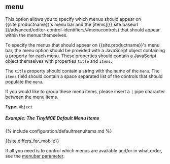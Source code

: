 ## menu

This option allows you to specify which menus should appear on {{site.productname}}'s menu bar and the [items]({{ site.baseurl }}/advanced/editor-control-identifiers/#menucontrols) that should appear within the menus themselves.

To specify the menus that should appear on {{site.productname}}'s menu bar, the menu option should be provided with a JavaScript object containing a property for each menu. These properties should contain a JavaScript object themselves with properties `title` and `items`.

The `title` property should contain a string with the name of the `menu`. The `items` field should contain a space separated list of the controls that should populate the `menu`.

If you would like to group these menu items, please insert a `|` pipe character between the menu items.

**Type:** `Object`

##### Example: The TinyMCE Default Menu Items

{% include configuration/defaultmenuitems.md %}

{{site.differs_for_mobile}}

If all you need is to control which menus are available and/or in what order, see the [menubar parameter](#menubar).

